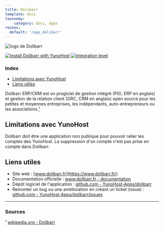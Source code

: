 ```yaml
---
title: Dolibarr
template: docs
taxonomy:
    category: docs, apps
routes:
  default: '/app_dolibarr'
---
```


![logo de Dolibarr](image://dolibarr_logo.png?width=80)

[![Install Dolibarr with YunoHost](https://install-app.yunohost.org/install-with-yunohost.png)](https://install-app.yunohost.org/?app=dolibarr) [![Integration level](https://dash.yunohost.org/integration/dolibarr.svg)](https://dash.yunohost.org/appci/app/dolibarr)

### Index

- [Limitations avec YunoHost](#limitations-avec-yunohost)
- [Liens utiles](#liens-utiles)

Dolibarr ERP/CRM est un progiciel de gestion intégré (PGI, ERP en anglais) et gestion de la relation client (GRC, CRM en anglais) open source pour les petites et moyennes entreprises, les indépendants, auto-entrepreneurs ou les associations.[¹](#sources)

## Limitations avec YunoHost

Dolibarr doit être une application non publique pour pouvoir relier les comptes des YunoHost. La suppression d'un compte n'est pas prise en compte dans Dolibarr.

## Liens utiles

 + Site web : [www.dolibarr.fr](https://www.dolibarr.fr/)
 + Documentation officielle : [www.dolibarr.fr - documentation](https://www.dolibarr.fr/documentation)
 + Dépôt logiciel de l'application : [github.com - YunoHost-Apps/dolibarr](https://github.com/YunoHost-Apps/dolibarr_ynh)
 + Remonter un bug ou une amélioration en créant un ticket (issue) : [github.com - YunoHost-Apps/dolibarr/issues](https://github.com/YunoHost-Apps/dolibarr_ynh/issues)

 ------

### Sources

 ¹ [wikipedia.org - Dolibarr](https://fr.wikipedia.org/wiki/Dolibarr)

